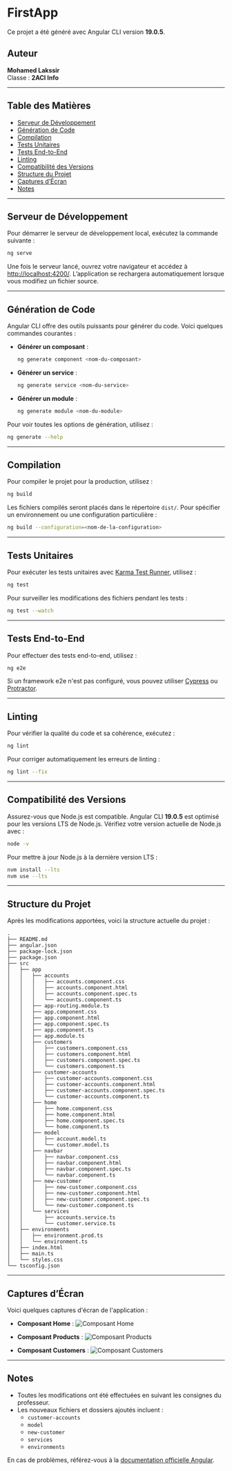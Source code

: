 # FirstApp

Ce projet a été généré avec Angular CLI version **19.0.5**.

## Auteur
**Mohamed Lakssir**  
Classe : **2ACI Info**

---

## Table des Matières
- [Serveur de Développement](#serveur-de-développement)
- [Génération de Code](#génération-de-code)
- [Compilation](#compilation)
- [Tests Unitaires](#tests-unitaires)
- [Tests End-to-End](#tests-end-to-end)
- [Linting](#linting)
- [Compatibilité des Versions](#compatibilité-des-versions)
- [Structure du Projet](#structure-du-projet)
- [Captures d’Écran](#captures-d’écran)
- [Notes](#notes)

---

## Serveur de Développement

Pour démarrer le serveur de développement local, exécutez la commande suivante :

```bash
ng serve
```

Une fois le serveur lancé, ouvrez votre navigateur et accédez à [http://localhost:4200/](http://localhost:4200/). L’application se rechargera automatiquement lorsque vous modifiez un fichier source.

---

## Génération de Code

Angular CLI offre des outils puissants pour générer du code. Voici quelques commandes courantes :

- **Générer un composant** :
  ```bash
  ng generate component <nom-du-composant>
  ```
- **Générer un service** :
  ```bash
  ng generate service <nom-du-service>
  ```
- **Générer un module** :
  ```bash
  ng generate module <nom-du-module>
  ```

Pour voir toutes les options de génération, utilisez :
```bash
ng generate --help
```

---

## Compilation

Pour compiler le projet pour la production, utilisez :

```bash
ng build
```

Les fichiers compilés seront placés dans le répertoire `dist/`. Pour spécifier un environnement ou une configuration particulière :

```bash
ng build --configuration=<nom-de-la-configuration>
```

---

## Tests Unitaires

Pour exécuter les tests unitaires avec [Karma Test Runner](https://karma-runner.github.io), utilisez :

```bash
ng test
```

Pour surveiller les modifications des fichiers pendant les tests :
```bash
ng test --watch
```

---

## Tests End-to-End

Pour effectuer des tests end-to-end, utilisez :

```bash
ng e2e
```

Si un framework e2e n'est pas configuré, vous pouvez utiliser [Cypress](https://www.cypress.io/) ou [Protractor](https://www.protractortest.org/).

---

## Linting

Pour vérifier la qualité du code et sa cohérence, exécutez :

```bash
ng lint
```

Pour corriger automatiquement les erreurs de linting :
```bash
ng lint --fix
```

---

## Compatibilité des Versions

Assurez-vous que Node.js est compatible. Angular CLI **19.0.5** est optimisé pour les versions LTS de Node.js. Vérifiez votre version actuelle de Node.js avec :

```bash
node -v
```

Pour mettre à jour Node.js à la dernière version LTS :
```bash
nvm install --lts
nvm use --lts
```

---

## Structure du Projet

Après les modifications apportées, voici la structure actuelle du projet :

```
.
├── README.md
├── angular.json
├── package-lock.json
├── package.json
├── src
│   ├── app
│   │   ├── accounts
│   │   │   ├── accounts.component.css
│   │   │   ├── accounts.component.html
│   │   │   ├── accounts.component.spec.ts
│   │   │   └── accounts.component.ts
│   │   ├── app-routing.module.ts
│   │   ├── app.component.css
│   │   ├── app.component.html
│   │   ├── app.component.spec.ts
│   │   ├── app.component.ts
│   │   ├── app.module.ts
│   │   ├── customers
│   │   │   ├── customers.component.css
│   │   │   ├── customers.component.html
│   │   │   ├── customers.component.spec.ts
│   │   │   └── customers.component.ts
│   │   ├── customer-accounts
│   │   │   ├── customer-accounts.component.css
│   │   │   ├── customer-accounts.component.html
│   │   │   ├── customer-accounts.component.spec.ts
│   │   │   └── customer-accounts.component.ts
│   │   ├── home
│   │   │   ├── home.component.css
│   │   │   ├── home.component.html
│   │   │   ├── home.component.spec.ts
│   │   │   └── home.component.ts
│   │   ├── model
│   │   │   ├── account.model.ts
│   │   │   └── customer.model.ts
│   │   ├── navbar
│   │   │   ├── navbar.component.css
│   │   │   ├── navbar.component.html
│   │   │   ├── navbar.component.spec.ts
│   │   │   └── navbar.component.ts
│   │   ├── new-customer
│   │   │   ├── new-customer.component.css
│   │   │   ├── new-customer.component.html
│   │   │   ├── new-customer.component.spec.ts
│   │   │   └── new-customer.component.ts
│   │   └── services
│   │       ├── accounts.service.ts
│   │       └── customer.service.ts
│   ├── environments
│   │   ├── environment.prod.ts
│   │   └── environment.ts
│   ├── index.html
│   ├── main.ts
│   └── styles.css
└── tsconfig.json
```

---

## Captures d’Écran

Voici quelques captures d'écran de l'application :

- **Composant Home** :
  ![Composant Home](ScreenShot/HomeComponent.png)

- **Composant Products** :
  ![Composant Products](ScreenShot/ProductsComponent.png)

- **Composant Customers** :
  ![Composant Customers](ScreenShot/CustomersComponent.png)

---

## Notes
- Toutes les modifications ont été effectuées en suivant les consignes du professeur.
- Les nouveaux fichiers et dossiers ajoutés incluent :
  - `customer-accounts`
  - `model`
  - `new-customer`
  - `services`
  - `environments`

En cas de problèmes, référez-vous à la [documentation officielle Angular](https://angular.io/docs).

